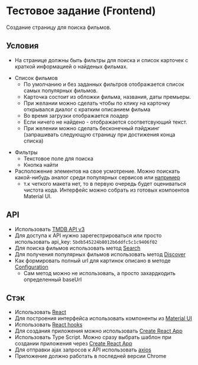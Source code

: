 # Тестовое задание (Frontend)

Создание страницу для поиска фильмов.

## Условия
+ На странице должны быть фильтры для поиска и список карточек с краткой информацией о найденых фильмах.
- Список фильмов
  + По умолчанию и без заданных фильтров отображается список самых популярных фильмов.
  + Карточка состоит из обложки фильма, названия, даты премьеры.
  + При желании можно сделать чтобы по клику на карточку открывался диалог с кратким описанием фильма
  - Во время загрузки отображается лоадер
  + Если ничего не найдено - отображается соответсвующий текст.
  - При желении можно сделать бесконечный пэйджинг (запрашивать следующую страницу при достижения конца списка)
+ Фильтры
  + Текстовое поле для поиска
  + Кнопка найти
+ Расположение элементов на свое усмотрение. Можно поискать какой-нибудь аналог среди популярных сервисов или [например](https://www.themoviedb.org/movie)
  + т.к четкого макета нет, то в первую очередь будет оцениваться чистота кода. Интерфейс можно собрать из готовых компоентов Material UI.

## API
- Использовать [TMDB API v3](https://www.themoviedb.org/documentation/api)
- Для доступа к API нужно зарегестрироваться или просто использовать api_key: `5bdb545224b8012b6ddfc5c1c9406f02`
- Для поиска фильмов использовать метод [Search](https://developers.themoviedb.org/3/search/search-movies)
- Для получения популярных фильмов использовать метод [Discover](https://developers.themoviedb.org/3/discover/movie-discover)
- Как формировать полный url для картинок описано в методе [Configuration](https://developers.themoviedb.org/3/configuration/get-api-configuration)
  - Сам метод можно не использовать, а просто захардкодить определенный baseUrl

## Стэк
- Использовать [React](https://ru.reactjs.org/)
- Для построения интерфейса использовать компоненты из [Material UI](https://material-ui.com/ru/)
- Использовать [React  hooks](https://ru.reactjs.org/docs/hooks-intro.html)
- Для создания приложения можно использовать [Create React App](https://ru.reactjs.org/docs/create-a-new-react-app.html#create-react-app)
- Использовать Type Script. Можно сразу выбрать шаблон при создании приложения через [Create React App](https://create-react-app.dev/docs/adding-typescript/)
- Для отправки ajax запросов к API использовать [axios](https://github.com/axios/axios)
- Приложение должно работать в последней версии Chrome


